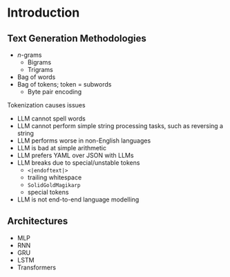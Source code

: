 # Introduction

## Text Generation Methodologies

- $n$-grams
  - Bigrams
  - Trigrams
- Bag of words
- Bag of tokens; token = subwords
	- Byte pair encoding

Tokenization causes issues
- LLM cannot spell words
- LLM cannot perform simple string processing tasks, such as reversing a string
- LLM performs worse in non-English languages
- LLM is bad at simple arithmetic
- LLM prefers YAML over JSON with LLMs
- LLM breaks due to special/unstable tokens
	- `<|endoftext|>`
	- trailing whitespace
	- `SolidGoldMagikarp`
	- special tokens
- LLM is not end-to-end language modelling

## Architectures

- MLP
- RNN
- GRU
- LSTM
- Transformers